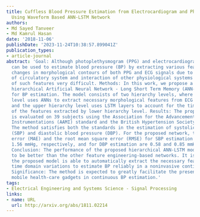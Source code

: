 ```yaml
---
title: Cuffless Blood Pressure Estimation from Electrocardiogram and Photoplethysmogram
  Using Waveform Based ANN-LSTM Network
authors:
- Md Sayed Tanveer
- Md Kamrul Hasan
date: '2018-11-06'
publishDate: '2023-11-24T10:38:57.899041Z'
publication_types:
- article-journal
abstract: 'Goal: Although photoplethysmogram (PPG) and electrocardiogram (ECG) signals
  can be used to estimate blood pressure (BP) by extracting various features, the
  changes in morphological contours of both PPG and ECG signals due to various diseases
  of circulatory system and interaction of other physiological systems make the extraction
  of such features very difficult. Methods: In this work, we propose a waveform-based
  hierarchical Artificial Neural Network - Long Short Term Memory (ANN-LSTM) model
  for BP estimation. The model consists of two hierarchy levels, where the lower hierarchy
  level uses ANNs to extract necessary morphological features from ECG and PPG waveforms
  and the upper hierarchy level uses LSTM layers to account for the time domain variation
  of the features extracted by lower hierarchy level. Results: The proposed model
  is evaluated on 39 subjects using the Association for the Advancement of Medical
  Instrumentations (AAMI) standard and the British Hypertension Society (BHS) standard.
  The method satisfies both the standards in the estimation of systolic blood pressure
  (SBP) and diastolic blood pressure (DBP). For the proposed network, the mean absolute
  error (MAE) and the root mean square error (RMSE) for SBP estimation are 1.10 and
  1.56 mmHg, respectively, and for DBP estimation are 0.58 and 0.85 mmHg, respectively.
  Conclusion: The performance of the proposed hierarchical ANN-LSTM model is found
  to be better than the other feature engineering-based networks. It is shown that
  the proposed model is able to automatically extract the necessary features and their
  time domain variations to estimate BP reliably in a noninvasive continuous manner.
  Significance: The method is expected to greatly facilitate the presently available
  mobile health-care gadgets in continuous BP estimation.'
tags:
- Electrical Engineering and Systems Science - Signal Processing
links:
- name: URL
  url: http://arxiv.org/abs/1811.02214
---
```

